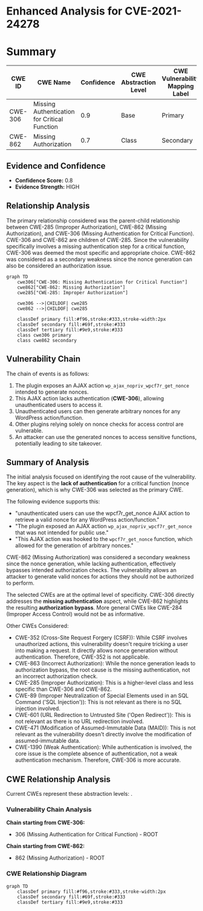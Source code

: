 # Enhanced Analysis for CVE-2021-24278

# Summary
| CWE ID | CWE Name | Confidence | CWE Abstraction Level | CWE Vulnerability Mapping Label | CWE-Vulnerability Mapping Notes |
|---|---|---|---|---|---|
| CWE-306 | Missing Authentication for Critical Function | 0.9 | Base | Primary | Allowed |
| CWE-862 | Missing Authorization | 0.7 | Class | Secondary | Allowed-with-Review |

## Evidence and Confidence

*   **Confidence Score:** 0.8
*   **Evidence Strength:** HIGH

## Relationship Analysis
The primary relationship considered was the parent-child relationship between CWE-285 (Improper Authorization), CWE-862 (Missing Authorization), and CWE-306 (Missing Authentication for Critical Function). CWE-306 and CWE-862 are children of CWE-285. Since the vulnerability specifically involves a missing authentication step for a critical function, CWE-306 was deemed the most specific and appropriate choice. CWE-862 was considered as a secondary weakness since the nonce generation can also be considered an authorization issue.

```mermaid
graph TD
    cwe306["CWE-306: Missing Authentication for Critical Function"]
    cwe862["CWE-862: Missing Authorization"]
    cwe285["CWE-285: Improper Authorization"]

    cwe306 -->|CHILDOF| cwe285
    cwe862 -->|CHILDOF| cwe285
    
    classDef primary fill:#f96,stroke:#333,stroke-width:2px
    classDef secondary fill:#69f,stroke:#333
    classDef tertiary fill:#9e9,stroke:#333
    class cwe306 primary
    class cwe862 secondary
```

## Vulnerability Chain
The chain of events is as follows:
1.  The plugin exposes an AJAX action `wp_ajax_nopriv_wpcf7r_get_nonce` intended to generate nonces.
2.  This AJAX action lacks authentication (**CWE-306**), allowing unauthenticated users to access it.
3.  Unauthenticated users can then generate arbitrary nonces for any WordPress action/function.
4.  Other plugins relying solely on nonce checks for access control are vulnerable.
5.  An attacker can use the generated nonces to access sensitive functions, potentially leading to site takeover.

## Summary of Analysis
The initial analysis focused on identifying the root cause of the vulnerability. The key aspect is the **lack of authentication** for a critical function (nonce generation), which is why CWE-306 was selected as the primary CWE.

The following evidence supports this:
*   "unauthenticated users can use the wpcf7r_get_nonce AJAX action to retrieve a valid nonce for any WordPress action/function."
*   "The plugin exposed an AJAX action `wp_ajax_nopriv_wpcf7r_get_nonce` that was not intended for public use."
*   "This AJAX action was hooked to the `wpcf7r_get_nonce` function, which allowed for the generation of arbitrary nonces."

CWE-862 (Missing Authorization) was considered a secondary weakness since the nonce generation, while lacking authentication, effectively bypasses intended authorization checks. The vulnerability allows an attacker to generate valid nonces for actions they should not be authorized to perform.

The selected CWEs are at the optimal level of specificity. CWE-306 directly addresses the **missing authentication** aspect, while CWE-862 highlights the resulting **authorization bypass**. More general CWEs like CWE-284 (Improper Access Control) would not be as informative.

Other CWEs Considered:

*   CWE-352 (Cross-Site Request Forgery (CSRF)): While CSRF involves unauthorized actions, this vulnerability doesn't require tricking a user into making a request. It directly allows nonce generation without authentication. Therefore, CWE-352 is not applicable.
*   CWE-863 (Incorrect Authorization): While the nonce generation leads to authorization bypass, the root cause is the missing authentication, not an incorrect authorization check.
*   CWE-285 (Improper Authorization): This is a higher-level class and less specific than CWE-306 and CWE-862.
*   CWE-89 (Improper Neutralization of Special Elements used in an SQL Command ('SQL Injection')): This is not relevant as there is no SQL injection involved.
*   CWE-601 (URL Redirection to Untrusted Site ('Open Redirect')): This is not relevant as there is no URL redirection involved.
*   CWE-471 (Modification of Assumed-Immutable Data (MAID)): This is not relevant as the vulnerability doesn't directly involve the modification of assumed-immutable data.
*   CWE-1390 (Weak Authentication): While authentication is involved, the core issue is the complete absence of authentication, not a weak authentication mechanism. Therefore, CWE-306 is more accurate.


## CWE Relationship Analysis

Current CWEs represent these abstraction levels: .


### Vulnerability Chain Analysis

**Chain starting from CWE-306:**
- 306 (Missing Authentication for Critical Function) - ROOT


**Chain starting from CWE-862:**
- 862 (Missing Authorization) - ROOT



### CWE Relationship Diagram

```mermaid
graph TD
    classDef primary fill:#f96,stroke:#333,stroke-width:2px
    classDef secondary fill:#69f,stroke:#333
    classDef tertiary fill:#9e9,stroke:#333
```